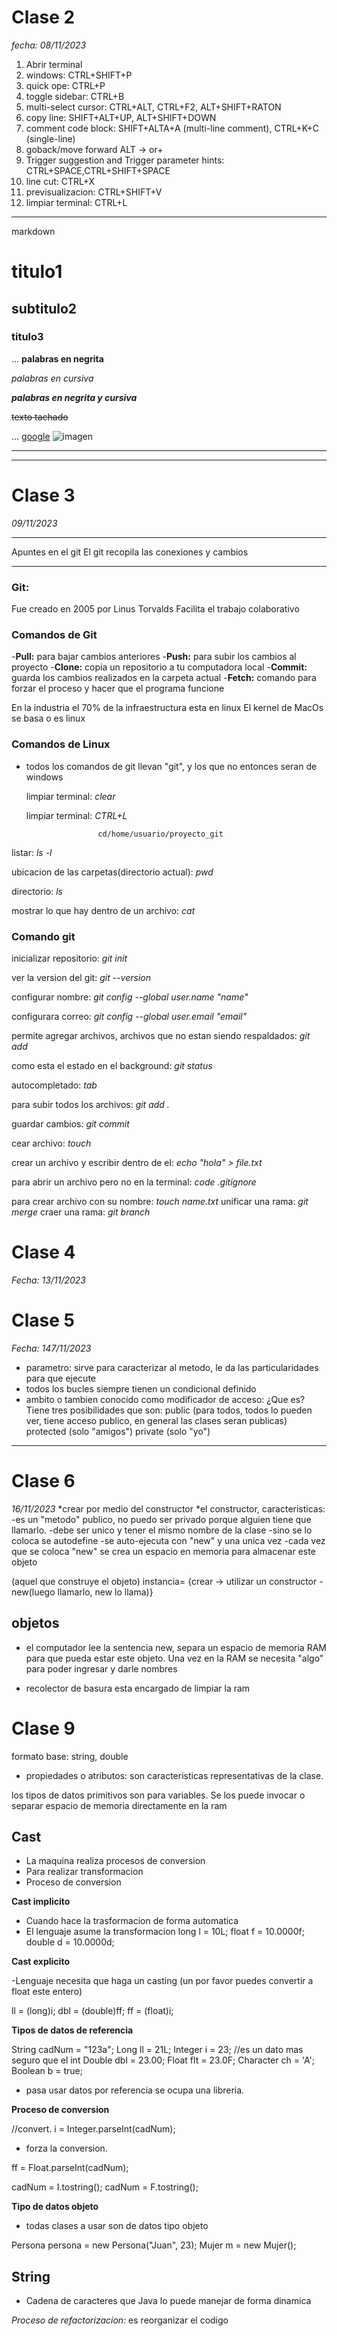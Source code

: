 # Clase 2

*fecha: 08/11/2023*

1. Abrir terminal 
2. windows:             CTRL+SHIFT+P
3. quick ope:           CTRL+P  
4. toggle sidebar:      CTRL+B
5. multi-select cursor: CTRL+ALT, CTRL+F2, ALT+SHIFT+RATON
6. copy line:           SHIFT+ALT+UP, ALT+SHIFT+DOWN
7. comment code block:  SHIFT+ALTA+A (multi-line comment), CTRL+K+C (single-line)
8. goback/move forward ALT -> or+
9. Trigger suggestion and Trigger parameter hints: CTRL+SPACE,CTRL+SHIFT+SPACE
10. line cut:           CTRL+X
11. previsualizacion:   CTRL+SHIFT+V
12. limpiar terminal:   CTRL+L

----------------------------------
markdown
# titulo1

## subtitulo2

### titulo3
...
**palabras en negrita**

*palabras en cursiva*

***palabras en negrita y cursiva***

~~texto tachado~~

...
[google](www.google.com)
![imagen](img/img1.png)


------------------------------------------------------------
------------------------------------------------------------
# Clase 3

*09/11/2023*

-----------------------

Apuntes en el git 
El git recopila las conexiones y cambios 

-----------------------

### Git:

Fue creado en 2005 por Linus Torvalds
Facilita el trabajo colaborativo 
 
### Comandos de Git
 -**Pull:** para bajar cambios anteriores 
 -**Push:** para subir los cambios al proyecto 
 -**Clone:** copia un repositorio a tu computadora local
 -**Commit:** guarda los cambios realizados en la carpeta actual
-**Fetch:** comando para forzar el proceso y hacer que el programa funcione 

En la industria el 70% de la infraestructura esta en linux 
El kernel de MacOs se basa o es linux 

### Comandos de Linux 

- todos los comandos de git llevan "git", y los que no entonces seran de windows

  limpiar terminal:   *clear*

  limpiar terminal:   *CTRL+L*

                      cd/home/usuario/proyecto_git 

listar:                      *ls -l*

ubicacion de las carpetas(directorio actual):               *pwd*

directorio: *ls*

mostrar lo que hay dentro de un archivo:  *cat*

### Comando git

inicializar repositorio:       *git init*

ver la version del git:        *git --version*

configurar nombre:             *git config --global user.name "name"*

configurara correo:            *git config --global user.email "email"*

permite agregar archivos, archivos que no estan siendo respaldados:                   *git add*

como esta el estado en el background:                                                 *git status*

autocompletado:                 *tab*

 para subir todos los archivos:  *git add .*

 guardar cambios: *git commit*

 cear archivo: *touch*

 crear un archivo y escribir dentro de el: *echo "hola" > file.txt*

para abrir un archivo pero no en la terminal: *code .gitignore*

para crear archivo con su nombre: *touch name.txt*
unificar una rama: *git merge*
craer
 una rama: *git branch*
# Clase 4

*Fecha: 13/11/2023*


# Clase 5
 *Fecha: 147/11/2023*

- parametro: sirve para caracterizar al metodo, le da las particularidades para que ejecute 
- todos los bucles siempre tienen un condicional definido 
- ambito o tambien conocido como modificador de acceso: 
¿Que es? 
Tiene tres posibilidades que son: public (para todos, todos lo pueden ver, tiene acceso publico, en general las clases seran publicas)
                                 protected (solo "amigos")
                                 private   (solo "yo")


---------
# Clase 6
*16/11/2023*
*crear por medio del constructor 
*el constructor, caracteristicas:
-es un "metodo" publico, no puedo ser privado porque alguien tiene que llamarlo. 
-debe ser unico y tener el mismo nombre de la clase
-sino se lo coloca se autodefine
-se auto-ejecuta con "new" y una unica vez 
-cada vez que se coloca "new" se crea un espacio en memoria para almacenar este objeto 

(aquel que construye el objeto)
instancia= {crear -> utilizar un constructor - new(luego llamarlo, new lo llama)}

## objetos

- el computador lee la sentencia new, separa un espacio de memoria RAM para que pueda estar este objeto. Una vez en la RAM se necesita "algo" para poder ingresar y darle nombres

- recolector de basura esta encargado de limpiar la ram 



# Clase 9

formato base: string, double

- propiedades o atributos: son caracteristicas representativas de la clase.

los tipos de datos primitivos son para variables. Se los puede invocar o separar espacio de memoria directamente en la ram

## Cast

- La maquina realiza procesos de conversion 
- Para realizar transformacion
- Proceso de conversion

**Cast implicito** 

- Cuando hace la trasformacion de forma automatica
- El lenguaje asume la transformacion
long l = 10L;
float f = 10.0000f;
double d = 10.0000d;

**Cast explicito**

-Lenguaje necesita que haga un casting (un por favor puedes convertir a float este entero)

ll = (long)i;
dbl = (double)ff;
ff = (float)i;

**Tipos de datos de referencia**

String cadNum = "123a";
Long ll = 21L;
Integer i = 23;  //es un dato mas seguro que el int
Double dbl = 23.00;
Float flt = 23.0F; 
Character ch = 'A';
Boolean b = true;

- pasa usar datos por referencia se ocupa una libreria.

**Proceso de conversion**

//convert. 
i = Integer.parseInt(cadNum);

- forza la conversion.

ff = Float.parseInt(cadNum);

cadNum = I.tostring();
cadNum = F.tostring();

**Tipo de datos objeto**

- todas clases a usar son de datos tipo objeto

Persona persona = new Persona("Juan", 23);
Mujer m = new Mujer();


## String

- Cadena de caracteres que Java lo puede manejar de forma dinamica 

*Proceso de refactorizacion:* es reorganizar el codigo 